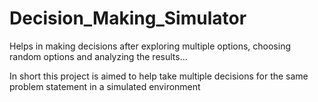 # Decision_Making_Simulator


Helps in making decisions after exploring multiple options, choosing random options and analyzing the results...

In short this project is aimed to help take multiple decisions for the same problem statement in a simulated environment

